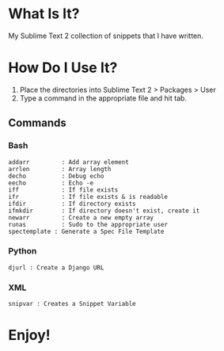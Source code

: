 # What Is It?

My Sublime Text 2 collection of snippets that I have written.

# How Do I Use It?

1. Place the directories into Sublime Text 2 > Packages > User
2. Type a command in the appropriate file and hit tab.

## Commands

### Bash
	addarr  	   : Add array element
	arrlen  	   : Array length
	decho   	   : Debug echo
	eecho   	   : Echo -e
	iff     	   : If file exists
	ifr     	   : If file exists & is readable
	ifdir   	   : If directory exists
	ifmkdir 	   : If directory doesn't exist, create it
	newarr  	   : Create a new empty array
	runas   	   : Sudo to the appropriate user
	spectemplate : Generate a Spec File Template

### Python
	djurl : Create a Django URL
### XML
	snipvar : Creates a Snippet Variable
# Enjoy!
